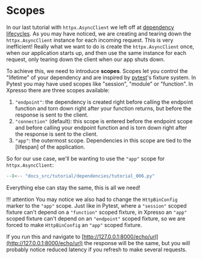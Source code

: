 
# Scopes

In our last tutorial with `httpx.AsyncClient` we left off at [dependency lifecycles].
As you may have noticed, we are creating and tearing down the `httpx.AsyncClient` instance for each incoming request.
This is very inefficient!
Really what we want to do is create the `httpx.AsyncClient` once, when our application starts up, and then use the same instance for each request, only tearing down the client when our app shuts down.

To achieve this, we need to introduce **scopes**.
Scopes let you control the "lifetime" of your dependency and are inspired by [pytest]'s fixture system.
In Pytest you may have used scopes like "session", "module" or "function".
In Xpresso there are three scopes available:

1. `"endpoint"`: the dependency is created right before calling the endpoint function and torn down right after your function returns, but before the response is sent to the client.
1. `"connection"` (default): this scope is entered before the endpoint scope and before calling your endpoint function and is torn down right after the response is sent to the client.
1. `"app"`: the outermost scope. Dependencies in this scope are tied to the [lifespan] of the application.

So for our use case, we'll be wanting to use the `"app"` scope for `httpx.AsyncClient`:

```python hl_lines="19 31"
--8<-- "docs_src/tutorial/dependencies/tutorial_006.py"
```

Everything else can stay the same, this is all we need!

!!! attention
    You may notice we also had to change the `HttpBinConfig` marker to the `"app"` scope.
    Just like in Pytest, where a `"session"` scoped fixture can't depend on a `"function"` scoped fixture, in Xpresso an `"app"` scoped fixture can't depend on an `"endpoint"` scoped fixture, so we are forced to make `HttpBinConfig` an `"app"` scoped fixture.

If you run this and navigate to [http://127.0.0.1:8000/echo/url](http://127.0.0.1:8000/echo/url) the response will be the same, but you will probably notice reduced latency if you refresh to make several requests.

[pytest]: https://docs.pytest.org/en/6.2.x/fixture.html
[dependency lifecycles]: lifecycle.md
